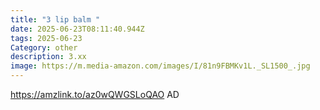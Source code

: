 ```yaml
---
title: "3 lip balm "
date: 2025-06-23T08:11:40.944Z
tags: 2025-06-23
Category: other
description: 3.xx
image: https://m.media-amazon.com/images/I/81n9FBMKv1L._SL1500_.jpg
---
```

https://amzlink.to/az0wQWGSLoQAO
AD